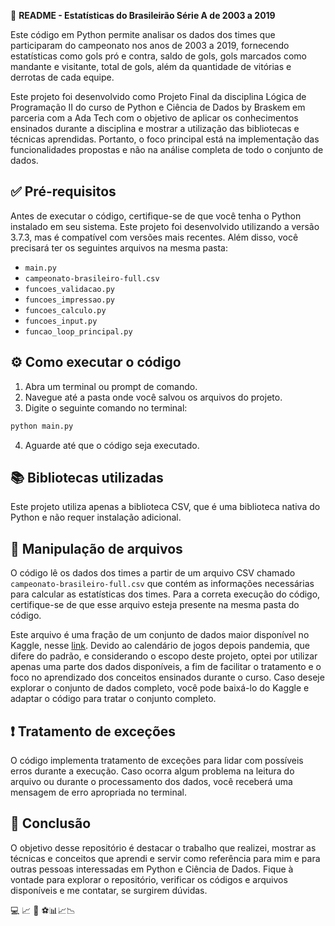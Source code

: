 📝 **README - Estatísticas do Brasileirão Série A de 2003 a 2019**

Este código em Python permite analisar os dados dos times que participaram do campeonato nos anos de 2003 a 2019, fornecendo estatísticas como gols pró e contra, saldo de gols, gols marcados como mandante e visitante, total de gols, além da quantidade de vitórias e derrotas de cada equipe.

Este projeto foi desenvolvido como Projeto Final da disciplina Lógica de Programação II do curso de Python e Ciência de Dados <BeTech> by Braskem em parceria com a Ada Tech com o objetivo de aplicar os conhecimentos ensinados durante a disciplina e mostrar a utilização das bibliotecas e técnicas aprendidas. Portanto, o foco principal está na implementação das funcionalidades propostas e não na análise completa de todo o conjunto de dados.

## ✅ Pré-requisitos

Antes de executar o código, certifique-se de que você tenha o Python instalado em seu sistema. Este projeto foi desenvolvido utilizando a versão 3.7.3, mas é compatível com versões mais recentes. Além disso, você precisará ter os seguintes arquivos na mesma pasta:

- `main.py`
- `campeonato-brasileiro-full.csv`
- `funcoes_validacao.py`
- `funcoes_impressao.py`
- `funcoes_calculo.py`
- `funcoes_input.py`
- `funcao_loop_principal.py`

## ⚙️ Como executar o código

1. Abra um terminal ou prompt de comando.
2. Navegue até a pasta onde você salvou os arquivos do projeto.
3. Digite o seguinte comando no terminal:

```python
python main.py
```

4. Aguarde até que o código seja executado.

## 📚 Bibliotecas utilizadas

Este projeto utiliza apenas a biblioteca CSV, que é uma biblioteca nativa do Python e não requer instalação adicional.

## 📂 Manipulação de arquivos

O código lê os dados dos times a partir de um arquivo CSV chamado `campeonato-brasileiro-full.csv` que contém as informações necessárias para calcular as estatísticas dos times. Para a correta execução do código, certifique-se de que esse arquivo esteja presente na mesma pasta do código.

Este arquivo é uma fração de um conjunto de dados maior disponível no Kaggle, nesse [link](https://www.kaggle.com/datasets/adaoduque/campeonato-brasileiro-de-futebol). Devido ao calendário de jogos depois pandemia, que difere do padrão, e considerando o escopo deste projeto, optei por utilizar apenas uma parte dos dados disponíveis, a fim de facilitar o tratamento e o foco no aprendizado dos conceitos ensinados durante o curso. Caso deseje explorar o conjunto de dados completo, você pode baixá-lo do Kaggle e adaptar o código para tratar o conjunto completo.

## ❗ Tratamento de exceções

O código implementa tratamento de exceções para lidar com possíveis erros durante a execução. Caso ocorra algum problema na leitura do arquivo ou durante o processamento dos dados, você receberá uma mensagem de erro apropriada no terminal.

## 🏁 Conclusão

O objetivo desse repositório é destacar o trabalho que realizei, mostrar as técnicas e conceitos que aprendi e servir como referência para mim e para outras pessoas interessadas em Python e Ciência de Dados. Fique à vontade para explorar o repositório, verificar os códigos e arquivos disponíveis e me contatar, se surgirem dúvidas. 

:computer: :chart_with_upwards_trend: :snake: ⚽️📊📈📉
